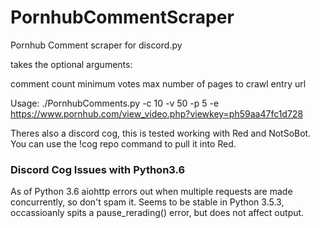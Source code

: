 # PornhubCommentScraper
Pornhub Comment scraper for discord.py

takes the optional arguments:

comment count
minimum votes
max number of pages to crawl
entry url

Usage: ./PornhubComments.py -c 10 -v 50 -p 5 -e https://www.pornhub.com/view_video.php?viewkey=ph59aa47fc1d728

Theres also a discord cog, this is tested working with Red and NotSoBot. 
You can use the !cog repo command to pull it into Red.

### Discord Cog Issues with Python3.6 ###
As of Python 3.6 aiohttp errors out when multiple requests are made concurrently, so don't spam it.
Seems to be stable in Python 3.5.3, occassioanly spits a pause_rerading() error, but does not affect output.



